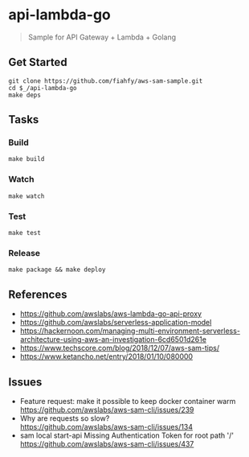 # api-lambda-go
> Sample for API Gateway + Lambda + Golang

## Get Started
```
git clone https://github.com/fiahfy/aws-sam-sample.git
cd $_/api-lambda-go
make deps
```


## Tasks
### Build
```
make build
```

### Watch
```
make watch
```

### Test
```
make test
```

### Release
```
make package && make deploy
```


## References
* https://github.com/awslabs/aws-lambda-go-api-proxy
* https://github.com/awslabs/serverless-application-model
* https://hackernoon.com/managing-multi-environment-serverless-architecture-using-aws-an-investigation-6cd6501d261e
* https://www.techscore.com/blog/2018/12/07/aws-sam-tips/
* https://www.ketancho.net/entry/2018/01/10/080000


## Issues
* Feature request: make it possible to keep docker container warm  
https://github.com/awslabs/aws-sam-cli/issues/239
* Why are requests so slow?  
https://github.com/awslabs/aws-sam-cli/issues/134
* sam local start-api Missing Authentication Token for root path '/'  
https://github.com/awslabs/aws-sam-cli/issues/437
